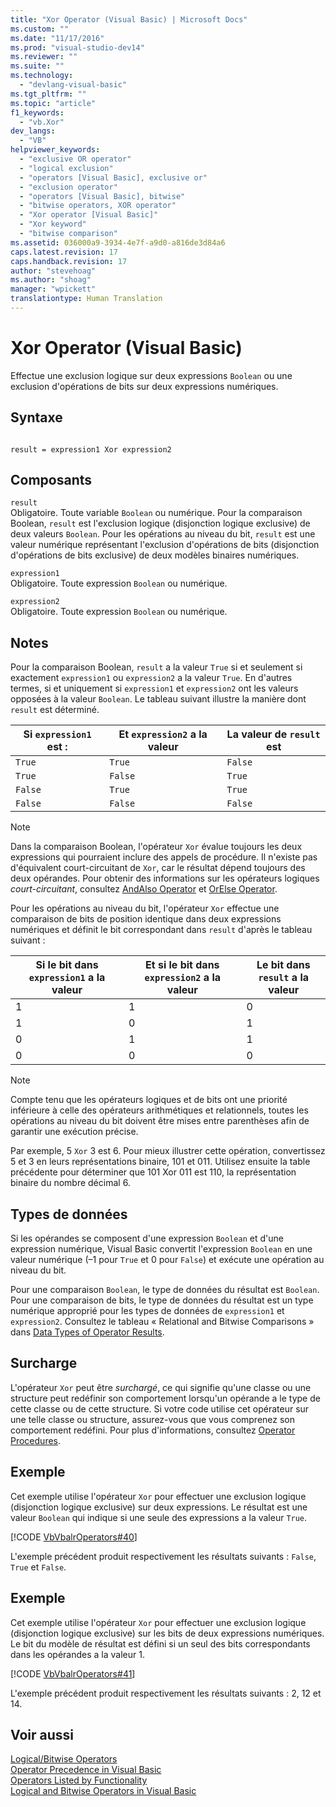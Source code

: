 ```yaml
---
title: "Xor Operator (Visual Basic) | Microsoft Docs"
ms.custom: ""
ms.date: "11/17/2016"
ms.prod: "visual-studio-dev14"
ms.reviewer: ""
ms.suite: ""
ms.technology: 
  - "devlang-visual-basic"
ms.tgt_pltfrm: ""
ms.topic: "article"
f1_keywords: 
  - "vb.Xor"
dev_langs: 
  - "VB"
helpviewer_keywords: 
  - "exclusive OR operator"
  - "logical exclusion"
  - "operators [Visual Basic], exclusive or"
  - "exclusion operator"
  - "operators [Visual Basic], bitwise"
  - "bitwise operators, XOR operator"
  - "Xor operator [Visual Basic]"
  - "Xor keyword"
  - "bitwise comparison"
ms.assetid: 036000a9-3934-4e7f-a9d0-a816de3d84a6
caps.latest.revision: 17
caps.handback.revision: 17
author: "stevehoag"
ms.author: "shoag"
manager: "wpickett"
translationtype: Human Translation
---
```

# Xor Operator (Visual Basic)
Effectue une exclusion logique sur deux expressions `Boolean` ou une exclusion d'opérations de bits sur deux expressions numériques.  
  
## Syntaxe  
  
```  
  
result = expression1 Xor expression2  
```  
  
## Composants  
 `result`  
 Obligatoire.  Toute variable `Boolean` ou numérique.  Pour la comparaison Boolean, `result` est l'exclusion logique \(disjonction logique exclusive\) de deux valeurs `Boolean`.  Pour les opérations au niveau du bit, `result` est une valeur numérique représentant l'exclusion d'opérations de bits \(disjonction d'opérations de bits exclusive\) de deux modèles binaires numériques.  
  
 `expression1`  
 Obligatoire.  Toute expression `Boolean` ou numérique.  
  
 `expression2`  
 Obligatoire.  Toute expression `Boolean` ou numérique.  
  
## Notes  
 Pour la comparaison Boolean, `result` a la valeur `True` si et seulement si exactement `expression1` ou `expression2` a la valeur `True`.  En d'autres termes, si et uniquement si `expression1` et `expression2` ont les valeurs opposées à la valeur `Boolean`.  Le tableau suivant illustre la manière dont `result` est déterminé.  
  
|Si `expression1` est :|Et `expression2` a la valeur|La valeur de `result` est|  
|----------------------------|----------------------------------|-------------------------------|  
|`True`|`True`|`False`|  
|`True`|`False`|`True`|  
|`False`|`True`|`True`|  
|`False`|`False`|`False`|  
  
> [!NOTE]
>  Dans la comparaison Boolean, l'opérateur `Xor` évalue toujours les deux expressions qui pourraient inclure des appels de procédure.  Il n'existe pas d'équivalent court\-circuitant de `Xor`, car le résultat dépend toujours des deux opérandes.  Pour obtenir des informations sur les opérateurs logiques *court\-circuitant*, consultez [AndAlso Operator](../../../visual-basic/language-reference/operators/andalso-operator.md) et [OrElse Operator](../../../visual-basic/language-reference/operators/orelse-operator.md).  
  
 Pour les opérations au niveau du bit, l'opérateur `Xor` effectue une comparaison de bits de position identique dans deux expressions numériques et définit le bit correspondant dans `result` d'après le tableau suivant :  
  
|Si le bit dans `expression1` a la valeur|Et si le bit dans `expression2` a la valeur|Le bit dans `result` a la valeur|  
|----------------------------------------------|-------------------------------------------------|--------------------------------------|  
|1|1|0|  
|1|0|1|  
|0|1|1|  
|0|0|0|  
  
> [!NOTE]
>  Compte tenu que les opérateurs logiques et de bits ont une priorité inférieure à celle des opérateurs arithmétiques et relationnels, toutes les opérations au niveau du bit doivent être mises entre parenthèses afin de garantir une exécution précise.  
  
 Par exemple, 5 `Xor` 3 est 6.  Pour mieux illustrer cette opération, convertissez 5 et 3 en leurs représentations binaire, 101 et 011.  Utilisez ensuite la table précédente pour déterminer que 101 Xor 011 est 110, la représentation binaire du nombre décimal 6.  
  
## Types de données  
 Si les opérandes se composent d'une expression `Boolean` et d'une expression numérique, Visual Basic convertit l'expression `Boolean` en une valeur numérique \(–1 pour `True` et 0 pour `False`\) et exécute une opération au niveau du bit.  
  
 Pour une comparaison `Boolean`, le type de données du résultat est `Boolean`.  Pour une comparaison de bits, le type de données du résultat est un type numérique approprié pour les types de données de `expression1` et `expression2`.  Consultez le tableau « Relational and Bitwise Comparisons » dans [Data Types of Operator Results](../../../visual-basic/language-reference/operators/data-types-of-operator-results.md).  
  
## Surcharge  
 L'opérateur `Xor` peut être *surchargé*, ce qui signifie qu'une classe ou une structure peut redéfinir son comportement lorsqu'un opérande a le type de cette classe ou de cette structure.  Si votre code utilise cet opérateur sur une telle classe ou structure, assurez\-vous que vous comprenez son comportement redéfini.  Pour plus d'informations, consultez [Operator Procedures](../../../visual-basic/programming-guide/language-features/procedures/operator-procedures.md).  
  
## Exemple  
 Cet exemple utilise l'opérateur `Xor` pour effectuer une exclusion logique \(disjonction logique exclusive\) sur deux expressions.  Le résultat est une valeur `Boolean` qui indique si une seule des expressions a la valeur `True`.  
  
 [!CODE [VbVbalrOperators#40](../CodeSnippet/VS_Snippets_VBCSharp/VbVbalrOperators#40)]  
  
 L'exemple précédent produit respectivement les résultats suivants : `False`, `True` et `False`.  
  
## Exemple  
 Cet exemple utilise l'opérateur `Xor` pour effectuer une exclusion logique \(disjonction logique exclusive\) sur les bits de deux expressions numériques.  Le bit du modèle de résultat est défini si un seul des bits correspondants dans les opérandes a la valeur 1.  
  
 [!CODE [VbVbalrOperators#41](../CodeSnippet/VS_Snippets_VBCSharp/VbVbalrOperators#41)]  
  
 L'exemple précédent produit respectivement les résultats suivants : 2, 12 et 14.  
  
## Voir aussi  
 [Logical\/Bitwise Operators](../../../visual-basic/language-reference/operators/logical-bitwise-operators.md)   
 [Operator Precedence in Visual Basic](../../../visual-basic/language-reference/operators/operator-precedence.md)   
 [Operators Listed by Functionality](../../../visual-basic/language-reference/operators/operators-listed-by-functionality.md)   
 [Logical and Bitwise Operators in Visual Basic](../../../visual-basic/programming-guide/language-features/operators-and-expressions/logical-and-bitwise-operators.md)